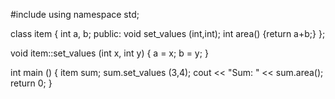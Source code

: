 #include <iostream>
using namespace std;

class item {
    int a, b;
  public:
    void set_values (int,int);
    int area() {return a+b;}
};

void item::set_values (int x, int y) {
  a = x;
  b = y;
}

int main () {
  item sum;
  sum.set_values (3,4);
  cout << "Sum: " << sum.area();
  return 0;
}
